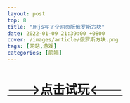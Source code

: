 ```yaml
---
layout: post
top: 8
title: "用js写了个网页版俄罗斯方块"
date: 2022-01-09 21:39:00 +0800
cover: /images/article/俄罗斯方块.png
tags: [网站,游戏]
categories: [前端]
---
```


# [--->点击试玩<---](/games/html_jsRussia_client/index.html)

<svg class="icon" aria-hidden="true">
    <use xlink:href="#icon-gitee"></use>
</svg>